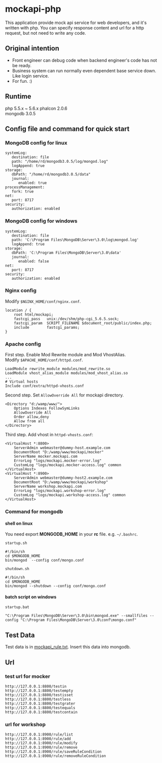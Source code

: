 # mockapi-php
This application provide mock api service for web developers, and it's written with php. You can specify response content and url for a http request, but not need to write any code.


## Original intention
* Front engineer can debug code when backend engineer's code has not be ready.
* Business system can run normally even dependent base service down. Like login service.
* For fun. :)

## Runtime
php 5.5.x ~ 5.6.x
phalcon 2.0.6  
mongodb 3.0.5


## Config file and command for quick start
### MongoDB config for linux

    systemLog:
       destination: file
       path: "/home/rd/mongodb3.0.5/log/mongod.log"
       logAppend: true
    storage:
       dbPath: "/home/rd/mongodb3.0.5/data"
       journal:
          enabled: true
    processManagement:
       fork: true
    net:
       port: 8717
    security:
       authorization: enabled

### MongoDB config for windows

    systemLog:
       destination: file
       path: 'C:\Program Files\MongoDB\Server\3.0\log\mongod.log'
       logAppend: true
    storage:
       dbPath: 'C:\Program Files\MongoDB\Server\3.0\data'
       journal:
          enabled: false
    net:
       port: 8717
    security:
       authorization: enabled

### Nginx config
Modify `$NGINX_HOME/conf/nginx.conf`.

    location / {
        root html/mockapi;
        fastcgi_pass   unix:/dev/shm/php-cgi_5.6.5.sock;
        fastcgi_param  SCRIPT_FILENAME $document_root/public/index.php;
        include        fastcgi_params;
    }
### Apache config
First step. Enable Mod Rewrite module and Mod VhostAlias.  
Modify `$APACHE_HOME/conf/httpd.conf`.  

    LoadModule rewrite_module modules/mod_rewrite.so  
    LoadModule vhost_alias_module modules/mod_vhost_alias.so  
    ...  
    # Virtual hosts  
    Include conf/extra/httpd-vhosts.conf

Second step. Set `AllowOverride All` for mockapi directory.

    <Directory "d:/wamp/www/">
        Options Indexes FollowSymLinks
        AllowOverride All
        Order allow,deny
        Allow from all
    </Directory>

Third step. Add vhost in `httpd-vhosts.conf`:

    <VirtualHost *:8800>
        ServerAdmin webmaster@dummy-host.example.com
        DocumentRoot "D:/wamp/www/mockapi/mocker"
        ServerName mocker.mockapi.com
        ErrorLog "logs/mockapi.mocker-error.log"
        CustomLog "logs/mockapi.mocker-access.log" common
    </VirtualHost>
    <VirtualHost *:8900>
        ServerAdmin webmaster@dummy-host2.example.com
        DocumentRoot "D:/wamp/www/mockapi/workshop"
        ServerName workshop.mockapi.com
        ErrorLog "logs/mockapi.workshop-error.log"
        CustomLog "logs/mockapi.workshop-access.log" common
    </VirtualHost>
    
    
### Command for mongodb
#### shell on linux

You need export **MONGODB_HOME** in your **rc** file. e.g. `~/.bashrc`.

`startup.sh`

    #!/bin/sh
    cd $MONGODB_HOME
    bin/mongod  --config conf/mongo.conf

`shutdown.sh`

    #!/bin/sh
    cd $MONGODB_HOME
    bin/mongod --shutdown --config conf/mongo.conf

#### batch script on windows
`startup.bat`

    "C:\Program Files\MongoDB\Server\3.0\bin\mongod.exe" --smallfiles --config "C:\Program Files\MongoDB\Server\3.0\conf\mongo.conf"
    

## Test Data
   Test data is in [mockapi_rule.txt](mockapi_rule.txt). Insert this data into mongodb.

## Url
### test url for mocker
    http://127.0.0.1:8800/testin
    http://127.0.0.1:8800/testempty
    http://127.0.0.1:8800/testisset
    http://127.0.0.1:8800/testless
    http://127.0.0.1:8800/testgrater
    http://127.0.0.1:8800/testequals
    http://127.0.0.1:8800/testcontain
### url for workshop
    http://127.0.0.1:8900/rule/list
    http://127.0.0.1:8900/rule/add
    http://127.0.0.1:8900/rule/modify
    http://127.0.0.1:8900/rule/remove
    http://127.0.0.1:8900/rule/saveRuleCondition
    http://127.0.0.1:8900/rule/removeRuleCondition
